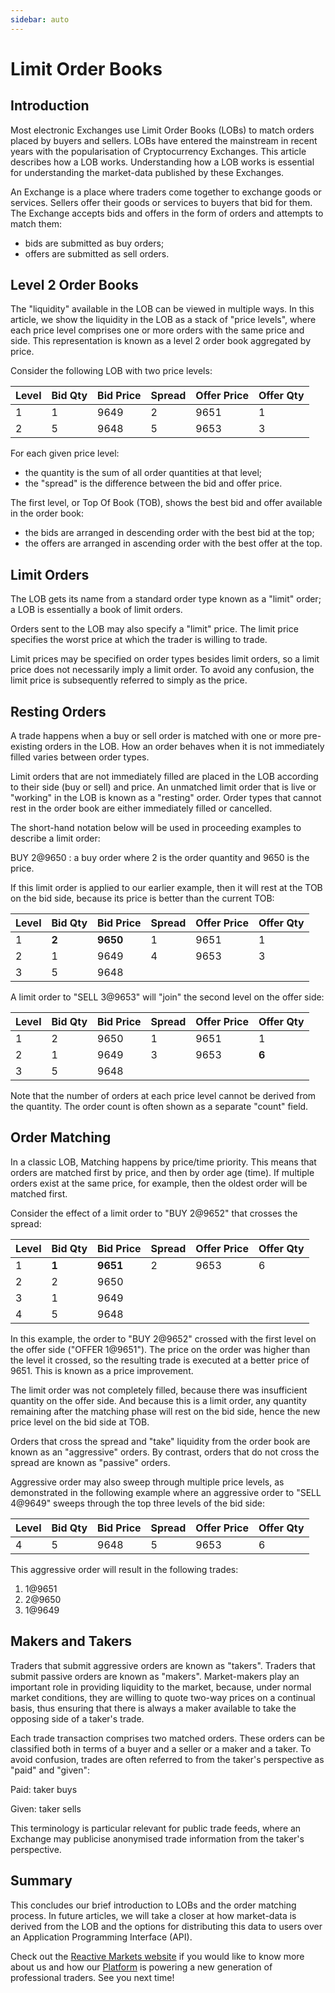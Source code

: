 ```yaml
---
sidebar: auto
---
```

# Limit Order Books

## Introduction

Most electronic Exchanges use Limit Order Books (LOBs) to match orders placed by buyers and sellers.
LOBs have entered the mainstream in recent years with the popularisation of Cryptocurrency
Exchanges. This article describes how a LOB works. Understanding how a LOB works is essential for
understanding the market-data published by these Exchanges.

An Exchange is a place where traders come together to exchange goods or services. Sellers offer
their goods or services to buyers that bid for them. The Exchange accepts bids and offers in the
form of orders and attempts to match them:

- bids are submitted as buy orders;
- offers are submitted as sell orders.

## Level 2 Order Books

The "liquidity" available in the LOB can be viewed in multiple ways. In this article, we show the
liquidity in the LOB as a stack of "price levels", where each price level comprises one or more
orders with the same price and side. This representation is known as a level 2 order book aggregated
by price.

Consider the following LOB with two price levels:

| Level | Bid Qty | Bid Price | Spread | Offer Price | Offer Qty |
|-------|---------|-----------|--------|-------------|-----------|
|     1 |       1 |      9649 |      2 |        9651 |         1 |
|     2 |       5 |      9648 |      5 |        9653 |         3 |

For each given price level:

- the quantity is the sum of all order quantities at that level;
- the "spread" is the difference between the bid and offer price.

The first level, or Top Of Book (TOB), shows the best bid and offer available in the order book:

- the bids are arranged in descending order with the best bid at the top;
- the offers are arranged in ascending order with the best offer at the top.

## Limit Orders

The LOB gets its name from a standard order type known as a "limit" order; a LOB is essentially a
book of limit orders.

Orders sent to the LOB may also specify a "limit" price. The limit price specifies the worst price
at which the trader is willing to trade.

Limit prices may be specified on order types besides limit orders, so a limit price does not
necessarily imply a limit order. To avoid any confusion, the limit price is subsequently referred to
simply as the price.

## Resting Orders

A trade happens when a buy or sell order is matched with one or more pre-existing orders in the LOB.
How an order behaves when it is not immediately filled varies between order types.

Limit orders that are not immediately filled are placed in the LOB according to their side (buy or
sell) and price. An unmatched limit order that is live or "working" in the LOB is known as a
"resting" order. Order types that cannot rest in the order book are either immediately filled or
cancelled.

The short-hand notation below will be used in proceeding examples to describe a limit order:

BUY 2@9650
: a buy order where 2 is the order quantity and 9650 is the price.

If this limit order is applied to our earlier example, then it will rest at the TOB on the bid side,
because its price is better than the current TOB:

| Level | Bid Qty | Bid Price | Spread | Offer Price | Offer Qty |
|-------|---------|-----------|--------|-------------|-----------|
|     1 |   **2** |  **9650** |      1 |        9651 |         1 |
|     2 |       1 |      9649 |      4 |        9653 |         3 |
|     3 |       5 |      9648 |        |             |           |

A limit order to "SELL 3@9653" will "join" the second level on the offer side:

| Level | Bid Qty | Bid Price | Spread | Offer Price | Offer Qty |
|-------|---------|-----------|--------|-------------|-----------|
|     1 |       2 |      9650 |      1 |        9651 | 1         |
|     2 |       1 |      9649 |      3 |        9653 | **6**     |
|     3 |       5 |      9648 |        |             |           |

Note that the number of orders at each price level cannot be derived from the quantity. The order
count is often shown as a separate "count" field.

## Order Matching

In a classic LOB, Matching happens by price/time priority. This means that orders are matched first
by price, and then by order age (time). If multiple orders exist at the same price, for example,
then the oldest order will be matched first.

Consider the effect of a limit order to "BUY 2@9652" that crosses the spread:

| Level | Bid Qty | Bid Price | Spread | Offer Price | Offer Qty |
|-------|---------|-----------|--------|-------------|-----------|
|     1 |   **1** |  **9651** |      2 |        9653 |         6 |
|     2 |       2 |      9650 |        |             |           |
|     3 |       1 |      9649 |        |             |           |
|     4 |       5 |      9648 |        |             |           |

In this example, the order to "BUY 2@9652" crossed with the first level on the offer side ("OFFER
1@9651"). The price on the order was higher than the level it crossed, so the resulting trade is
executed at a better price of 9651. This is known as a price improvement.

The limit order was not completely filled, because there was insufficient quantity on the offer
side. And because this is a limit order, any quantity remaining after the matching phase will rest
on the bid side, hence the new price level on the bid side at TOB.

Orders that cross the spread and "take" liquidity from the order book are known as an "aggressive"
orders. By contrast, orders that do not cross the spread are known as "passive" orders.

Aggressive order may also sweep through multiple price levels, as demonstrated in the following
example where an aggressive order to "SELL 4@9649" sweeps through the top three levels of the bid
side:

| Level | Bid Qty | Bid Price | Spread | Offer Price | Offer Qty |
|-------|---------|-----------|--------|-------------|-----------|
|     4 |       5 |      9648 |      5 |        9653 |         6 |

This aggressive order will result in the following trades:

1. 1@9651
2. 2@9650
3. 1@9649

## Makers and Takers

Traders that submit aggressive orders are known as "takers". Traders that submit passive orders are
known as "makers". Market-makers play an important role in providing liquidity to the market,
because, under normal market conditions, they are willing to quote two-way prices on a continual
basis, thus ensuring that there is always a maker available to take the opposing side of a taker's
trade.

Each trade transaction comprises two matched orders. These orders can be classified both in terms of
a buyer and a seller or a maker and a taker. To avoid confusion, trades are often referred to from
the taker's perspective as "paid" and "given":

Paid: taker buys

Given: taker sells

This terminology is particular relevant for public trade feeds, where an Exchange may publicise
anonymised trade information from the taker's perspective.

## Summary

This concludes our brief introduction to LOBs and the order matching process. In future articles, we
will take a closer at how market-data is derived from the LOB and the options for distributing this
data to users over an Application Programming Interface (API).

Check out the [Reactive Markets website](https://www.reactivemarkets.com) if you would like to know
more about us and how our [Platform](https://platform.reactivemarkets.com/) is powering a new
generation of professional traders. See you next time!
